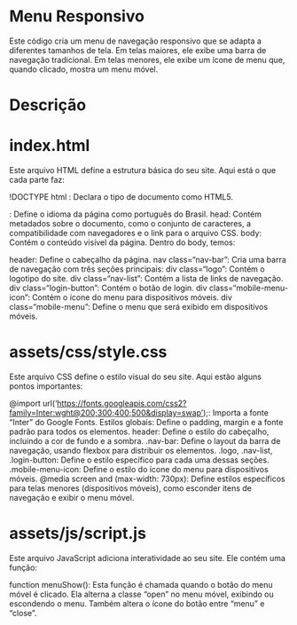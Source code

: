 # Menu Responsivo
Este código cria um menu de navegação responsivo que se adapta a diferentes tamanhos de tela. Em telas maiores, ele exibe uma barra de navegação tradicional. Em telas menores, ele exibe um ícone de menu que, quando clicado, mostra um menu móvel.

# Descrição
# index.html
Este arquivo HTML define a estrutura básica do seu site. Aqui está o que cada parte faz:

!DOCTYPE html : Declara o tipo de documento como HTML5.
<html lang=“pt-br”>: Define o idioma da página como português do Brasil.
head: Contém metadados sobre o documento, como o conjunto de caracteres, a compatibilidade com navegadores e o link para o arquivo CSS.
body: Contém o conteúdo visível da página.
Dentro do body, temos:

header: Define o cabeçalho da página.
nav class=“nav-bar”: Cria uma barra de navegação com três seções principais:
div class=“logo”: Contém o logotipo do site.
div class=“nav-list”: Contém a lista de links de navegação.
div class=“login-button”: Contém o botão de login.
div class=“mobile-menu-icon”: Contém o ícone do menu para dispositivos móveis.
div class=“mobile-menu”: Define o menu que será exibido em dispositivos móveis.
  
# assets/css/style.css
Este arquivo CSS define o estilo visual do seu site. Aqui estão alguns pontos importantes:

@import url(‘https://fonts.googleapis.com/css2?family=Inter:wght@200;300;400;500&display=swap’);: Importa a fonte “Inter” do Google Fonts.
Estilos globais: Define o padding, margin e a fonte padrão para todos os elementos.
header: Define o estilo do cabeçalho, incluindo a cor de fundo e a sombra.
.nav-bar: Define o layout da barra de navegação, usando flexbox para distribuir os elementos.
.logo, .nav-list, .login-button: Define o estilo específico para cada uma dessas seções.
.mobile-menu-icon: Define o estilo do ícone do menu para dispositivos móveis.
@media screen and (max-width: 730px): Define estilos específicos para telas menores (dispositivos móveis), como esconder itens de navegação e exibir o menu móvel.

# assets/js/script.js
Este arquivo JavaScript adiciona interatividade ao seu site. Ele contém uma função:

function menuShow(): Esta função é chamada quando o botão do menu móvel é clicado. Ela alterna a classe “open” no menu móvel, exibindo ou escondendo o menu. Também altera o ícone do botão entre “menu” e “close”.
